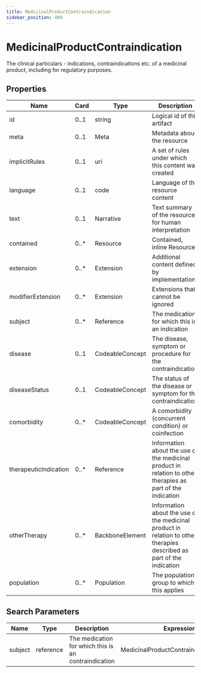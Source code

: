 ```yaml
---
title: MedicinalProductContraindication
sidebar_position: 409
---
```


# MedicinalProductContraindication

The clinical particulars - indications, contraindications etc. of a medicinal product, including for regulatory purposes.

## Properties

| Name | Card | Type | Description |
| --- | --- | --- | --- |
| id | 0..1 | string | Logical id of this artifact
| meta | 0..1 | Meta | Metadata about the resource
| implicitRules | 0..1 | uri | A set of rules under which this content was created
| language | 0..1 | code | Language of the resource content
| text | 0..1 | Narrative | Text summary of the resource, for human interpretation
| contained | 0..* | Resource | Contained, inline Resources
| extension | 0..* | Extension | Additional content defined by implementations
| modifierExtension | 0..* | Extension | Extensions that cannot be ignored
| subject | 0..* | Reference | The medication for which this is an indication
| disease | 0..1 | CodeableConcept | The disease, symptom or procedure for the contraindication
| diseaseStatus | 0..1 | CodeableConcept | The status of the disease or symptom for the contraindication
| comorbidity | 0..* | CodeableConcept | A comorbidity (concurrent condition) or coinfection
| therapeuticIndication | 0..* | Reference | Information about the use of the medicinal product in relation to other therapies as part of the indication
| otherTherapy | 0..* | BackboneElement | Information about the use of the medicinal product in relation to other therapies described as part of the indication
| population | 0..* | Population | The population group to which this applies

## Search Parameters

| Name | Type | Description | Expression
| --- | --- | --- | --- |
| subject | reference | The medication for which this is an contraindication | MedicinalProductContraindication.subject

